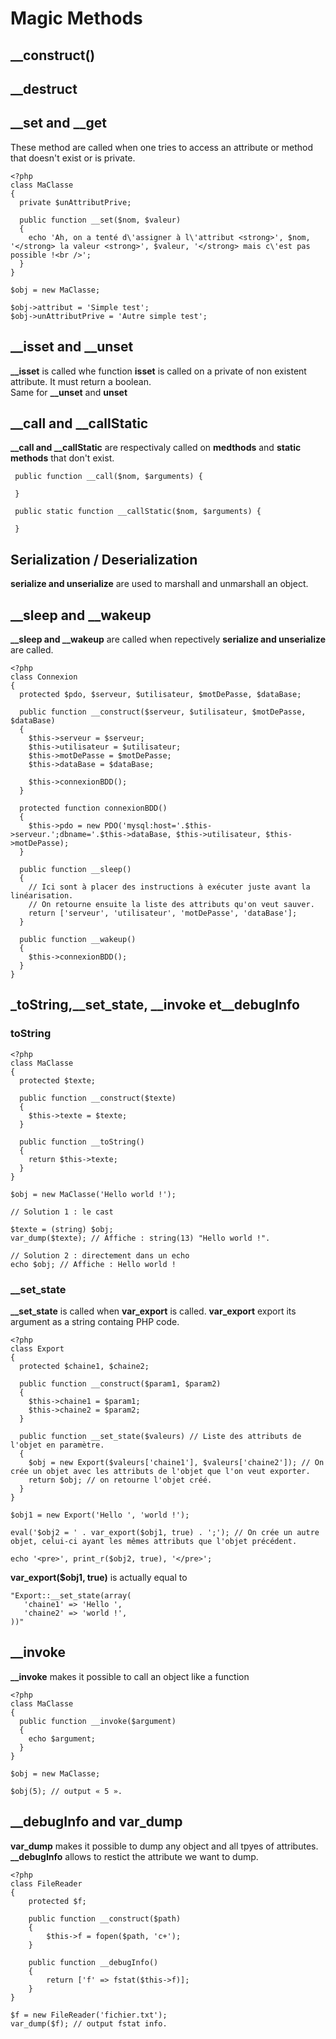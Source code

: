 # Magic Methods

## __construct()

## __destruct

## __set and __get

These method are called when one tries to access an attribute or method that doesn't exist or is private.  

```
<?php
class MaClasse
{
  private $unAttributPrive;
  
  public function __set($nom, $valeur)
  {
    echo 'Ah, on a tenté d\'assigner à l\'attribut <strong>', $nom, '</strong> la valeur <strong>', $valeur, '</strong> mais c\'est pas possible !<br />';
  }
}

$obj = new MaClasse;

$obj->attribut = 'Simple test';
$obj->unAttributPrive = 'Autre simple test';
```

## __isset and __unset

**__isset** is called whe function **isset** is called on a private of non existent attribute. It must return a boolean.  
Same for **__unset** and **unset**

## __call and __callStatic

**__call and __callStatic** are respectivaly called on **medthods** and **static methods** that don't exist.

```
 public function __call($nom, $arguments) {

 }

 public static function __callStatic($nom, $arguments) {

 }
 ```

## Serialization / Deserialization

**serialize and unserialize** are used to marshall and unmarshall an object.

## __sleep and __wakeup

**__sleep and __wakeup** are called when repectively **serialize and unserialize** are called.

```
<?php
class Connexion
{
  protected $pdo, $serveur, $utilisateur, $motDePasse, $dataBase;
  
  public function __construct($serveur, $utilisateur, $motDePasse, $dataBase)
  {
    $this->serveur = $serveur;
    $this->utilisateur = $utilisateur;
    $this->motDePasse = $motDePasse;
    $this->dataBase = $dataBase;
    
    $this->connexionBDD();
  }
  
  protected function connexionBDD()
  {
    $this->pdo = new PDO('mysql:host='.$this->serveur.';dbname='.$this->dataBase, $this->utilisateur, $this->motDePasse);
  }
  
  public function __sleep()
  {
    // Ici sont à placer des instructions à exécuter juste avant la linéarisation.
    // On retourne ensuite la liste des attributs qu'on veut sauver.
    return ['serveur', 'utilisateur', 'motDePasse', 'dataBase'];
  }

  public function __wakeup()
  {
    $this->connexionBDD();
  }
}
```

## _toString,__set_state, __invoke et__debugInfo

### toString

```
<?php
class MaClasse
{
  protected $texte;
  
  public function __construct($texte)
  {
    $this->texte = $texte;
  }
  
  public function __toString()
  {
    return $this->texte;
  }
}

$obj = new MaClasse('Hello world !');

// Solution 1 : le cast

$texte = (string) $obj;
var_dump($texte); // Affiche : string(13) "Hello world !".

// Solution 2 : directement dans un echo
echo $obj; // Affiche : Hello world !
```

### __set_state

**__set_state** is called when **var_export** is called. **var_export** export its argument as a string containg PHP code.

```
<?php
class Export
{
  protected $chaine1, $chaine2;
  
  public function __construct($param1, $param2)
  {
    $this->chaine1 = $param1;
    $this->chaine2 = $param2;
  }
  
  public function __set_state($valeurs) // Liste des attributs de l'objet en paramètre.
  {
    $obj = new Export($valeurs['chaine1'], $valeurs['chaine2']); // On crée un objet avec les attributs de l'objet que l'on veut exporter.
    return $obj; // on retourne l'objet créé.
  }
}

$obj1 = new Export('Hello ', 'world !');

eval('$obj2 = ' . var_export($obj1, true) . ';'); // On crée un autre objet, celui-ci ayant les mêmes attributs que l'objet précédent.

echo '<pre>', print_r($obj2, true), '</pre>';
```

**var_export($obj1, true)** is actually equal to  
```
"Export::__set_state(array(
   'chaine1' => 'Hello ',
   'chaine2' => 'world !',
))"
```

## __invoke

**__invoke** makes it possible to call an object like a function

```
<?php
class MaClasse
{
  public function __invoke($argument)
  {
    echo $argument;
  }
}

$obj = new MaClasse;

$obj(5); // output « 5 ».
```

## __debugInfo and var_dump

**var_dump** makes it possible to dump any object and all tpyes of attributes. **__debugInfo** allows to restict the attribute we want to dump.

```
<?php
class FileReader
{
    protected $f;

	public function __construct($path)
	{
		$this->f = fopen($path, 'c+');
	}

	public function __debugInfo()
	{
		return ['f' => fstat($this->f)];
	}
}

$f = new FileReader('fichier.txt');
var_dump($f); // output fstat info.
```


